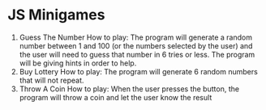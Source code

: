 # JS Minigames
 
1. Guess The Number
    How to play:
    The program will generate a random number between 1 and 100 (or the numbers selected by the user) and the user will need to guess that number in 6 tries or less.
    The program will be giving hints in order to help.
2. Buy Lottery
    How to play:
    The program will generate 6 random numbers that will not repeat.
3. Throw A Coin
    How to play:
    When the user presses the button, the program will throw a coin and let the user know the result